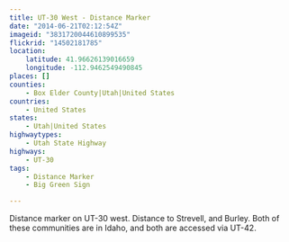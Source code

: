 ```yaml
---
title: UT-30 West - Distance Marker
date: "2014-06-21T02:12:54Z"
imageid: "3831720044610899535"
flickrid: "14502181785"
location:
    latitude: 41.96626139016659
    longitude: -112.9462549490845
places: []
counties:
    - Box Elder County|Utah|United States
countries:
    - United States
states:
    - Utah|United States
highwaytypes:
    - Utah State Highway
highways:
    - UT-30
tags:
    - Distance Marker
    - Big Green Sign

---
```

Distance marker on UT-30 west.  Distance to Strevell, and Burley.  Both of these communities are in Idaho, and both are accessed via UT-42.